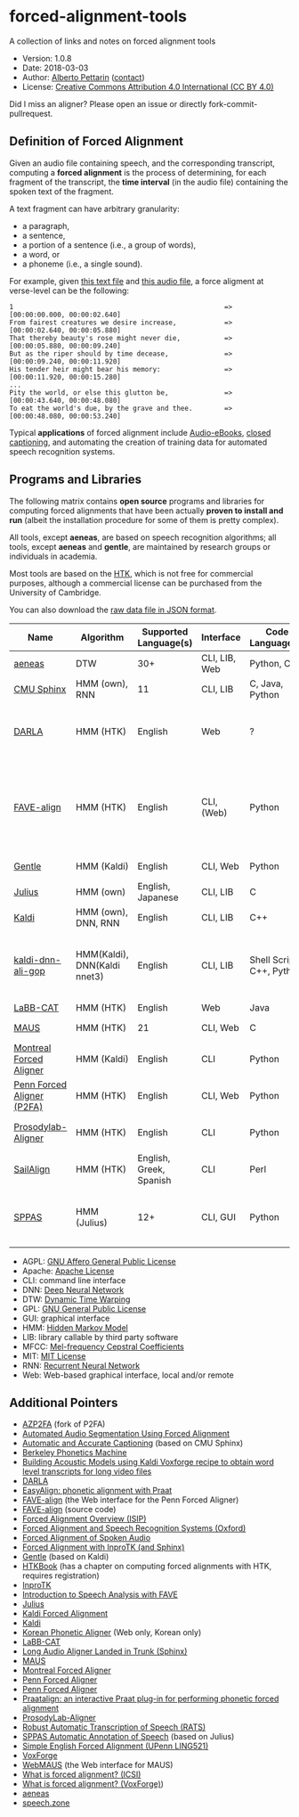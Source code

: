 # forced-alignment-tools

A collection of links and notes on forced alignment tools

* Version: 1.0.8
* Date: 2018-03-03
* Author: [Alberto Pettarin](http://www.albertopettarin.it/) ([contact](http://www.albertopettarin.it/contact.html))
* License: [Creative Commons Attribution 4.0 International (CC BY 4.0)](https://creativecommons.org/licenses/by/4.0/legalcode)

Did I miss an aligner? Please open an issue or directly fork-commit-pullrequest.

## Definition of Forced Alignment

Given an audio file containing speech,
and the corresponding transcript,
computing a **forced alignment** is the process of
determining, for each fragment of the transcript,
the **time interval** (in the audio file)
containing the spoken text of the fragment.

A text fragment can have arbitrary granularity:

* a paragraph,
* a sentence,
* a portion of a sentence (i.e., a group of words),
* a word, or
* a phoneme (i.e., a single sound).

For example, given
[this text file](https://raw.githubusercontent.com/readbeyond/aeneas/master/aeneas/tests/res/container/job/assets/p001.xhtml)
and
[this audio file](https://raw.githubusercontent.com/readbeyond/aeneas/master/aeneas/tests/res/container/job/assets/p001.mp3),
a force aligment at verse-level can be the following:

```
1                                                     => [00:00:00.000, 00:00:02.640]
From fairest creatures we desire increase,            => [00:00:02.640, 00:00:05.880]
That thereby beauty's rose might never die,           => [00:00:05.880, 00:00:09.240]
But as the riper should by time decease,              => [00:00:09.240, 00:00:11.920]
His tender heir might bear his memory:                => [00:00:11.920, 00:00:15.280]
...
Pity the world, or else this glutton be,              => [00:00:43.640, 00:00:48.080]
To eat the world's due, by the grave and thee.        => [00:00:48.080, 00:00:53.240]
```

Typical **applications** of forced alignment include
[Audio-eBooks](https://www.readbeyond.it/audioebooks.html),
[closed captioning](https://en.wikipedia.org/wiki/Closed_captioning),
and automating the creation of training data
for automated speech recognition systems.


## Programs and Libraries

The following matrix contains **open source** programs and libraries
for computing forced alignments
that have been actually **proven to install and run**
(albeit the installation procedure for some of them is pretty complex).

All tools, except **aeneas**, are based on speech recognition algorithms;
all tools, except **aeneas** and **gentle**,
are maintained by research groups or individuals in academia.

Most tools are based on the [HTK](http://htk.eng.cam.ac.uk/),
which is not free for commercial purposes,
although a commercial license can be purchased
from the University of Cambridge.

You can also download the [raw data file in JSON format](data.json).

| Name | Algorithm | Supported Language(s) | Interface | Code Language(s) | License | Documentation | Mailing List/Forum | Active | Notes |
| ---- | --------- | --------------------- | --------- | ---------------- | ------- | ------------- | ------------------ | ------ | ----- |
| [aeneas](https://www.readbeyond.it/aeneas/) | DTW | 30+ | CLI, LIB, Web | Python, C | AGPL | Y | Y | Y | Not based on ASR |
| [CMU Sphinx](http://cmusphinx.sourceforge.net/) | HMM (own), RNN | 11 | CLI, LIB | C, Java, Python | MIT-like | Y | Y | Y |  |
| [DARLA](http://darla.dartmouth.edu/cave) | HMM (HTK) | English | Web | ? | ? | Y | N | N? | Based on Prosodylab-Aligner or YouTube ASR |
| [FAVE-align](https://github.com/JoFrhwld/FAVE/) | HMM (HTK) | English | CLI, (Web) | Python | GPL | Y | Y | Y | acustic models from P2FA; GitHub code updated more frequently than Web |
| [Gentle](https://lowerquality.com/gentle/) | HMM (Kaldi) | English | CLI, Web | Python | MIT | N | N | Y | Based on Kaldi |
| [Julius](http://julius.osdn.jp/en_index.php) | HMM (own) | English, Japanese | CLI, LIB | C | MIT-like | Y | Y | N? |  |
| [Kaldi](http://kaldi-asr.org/) | HMM (own), DNN, RNN | English | CLI, LIB | C++ | Apache | Y | Y | Y | CUDA support |
| [kaldi-dnn-ali-gop](https://github.com/tbright17/kaldi-dnn-ali-gop) | HMM(Kaldi), DNN(Kaldi nnet3) | English | CLI, LIB | Shell Script, C++, Python | GPL | N | N | Y | Work with other languages given kaldi acoustic models |
| [LaBB-CAT](http://labbcat.sourceforge.net/) | HMM (HTK) | English | Web | Java | GPL | Y | Y | Y |  |
| [MAUS](https://www.phonetik.uni-muenchen.de/forschung/Verbmobil/VM14.7eng.html) | HMM (HTK) | 21 | CLI, Web | C | All rights reserved | README | Y | Y |  |
| [Montreal Forced Aligner](https://montrealcorpustools.github.io/Montreal-Forced-Aligner/) | HMM (Kaldi) | English | CLI | Python | MIT | Y | N | Y | Can train other languages |
| [Penn Forced Aligner (P2FA)](https://www.ling.upenn.edu/phonetics/old_website_2015/p2fa/) | HMM (HTK) | English | CLI, Web | Python | ? | README, Tutorial | N | N? |  |
| [Prosodylab-Aligner](http://prosodylab.org/tools/aligner/) | HMM (HTK) | English | CLI | Python | MIT | README, Tutorial | N | Y | Can train other languages |
| [SailAlign](https://github.com/nassosoassos/sail_align) | HMM (HTK) | English, Greek, Spanish | CLI | Perl | GPL | README | N | N? |  |
| [SPPAS](http://www.sppas.org/index.html) | HMM (Julius) | 12+ | CLI, GUI | Python | GPL | Y | Y | Y | Can train other language, several plugins |

* AGPL: [GNU Affero General Public License](https://www.gnu.org/licenses/agpl-3.0.html)
* Apache: [Apache License](http://www.apache.org/licenses/LICENSE-2.0)
* CLI: command line interface
* DNN: [Deep Neural Network](https://en.wikipedia.org/wiki/Deep_learning)
* DTW: [Dynamic Time Warping](https://en.wikipedia.org/wiki/Dynamic_time_warping)
* GPL: [GNU General Public License](https://www.gnu.org/licenses/gpl.html)
* GUI: graphical interface
* HMM: [Hidden Markov Model](https://en.wikipedia.org/wiki/Hidden_Markov_model)
* LIB: library callable by third party software
* MFCC: [Mel-frequency Cepstral Coefficients](https://en.wikipedia.org/wiki/Mel-frequency_cepstrum)
* MIT: [MIT License](https://opensource.org/licenses/MIT)
* RNN: [Recurrent Neural Network](https://en.wikipedia.org/wiki/Recurrent_neural_network)
* Web: Web-based graphical interface, local and/or remote

## Additional Pointers

* [AZP2FA](https://github.com/myedibleenso/AZP2FA) (fork of P2FA)
* [Automated Audio Segmentation Using Forced Alignment](http://www.voxforge.org/home/dev/autoaudioseg)
* [Automatic and Accurate Captioning](http://www.nmsl.cs.ucsb.edu/proj/autocap/) (based on CMU Sphinx)
* [Berkeley Phonetics Machine](http://linguistics.berkeley.edu/plab/guestwiki/index.php?title=Berkeley_Phonetics_Machine)
* [Building Acoustic Models using Kaldi Voxforge recipe to obtain word level transcripts for long video files](http://forcedalignment.blogspot.it/2015/06/building-acoustic-models-using-kaldi.html)
* [DARLA](http://darla.dartmouth.edu/cave)
* [EasyAlign: phonetic alignment with Praat](http://latlcui.unige.ch/phonetique/easyalign.php)
* [FAVE-align](http://fave.ling.upenn.edu/) (the Web interface for the Penn Forced Aligner)
* [FAVE-align](https://github.com/JoFrhwld/FAVE/) (source code)
* [Forced Alignment Overview (ISIP)](https://www.isip.piconepress.com/projects/speech/software/tutorials/production/fundamentals/v1.0/section_04/s04_04_p01.html)
* [Forced Alignment and Speech Recognition Systems (Oxford)](http://www.phon.ox.ac.uk/jcoleman/BAAP_ASR.pdf)
* [Forced Alignment of Spoken Audio](https://www.clarin.eu/sites/default/files/Joe_Fruehwald_Oxford_2016.pdf)
* [Forced Alignment with InproTK (and Sphinx)](http://www.dsg-bielefeld.de/dsg_wp/forced-alignment-with-inprotk-and-sphinx/)
* [Gentle](https://lowerquality.com/gentle/) (based on Kaldi)
* [HTKBook](http://htk.eng.cam.ac.uk/docs/docs.shtml) (has a chapter on computing forced alignments with HTK, requires registration)
* [InproTK](https://bitbucket.org/inpro/inprotk)
* [Introduction to Speech Analysis with FAVE](https://jofrhwld.github.io/workshop/fave2015.html)
* [Julius](http://julius.osdn.jp/en_index.php)
* [Kaldi Forced Alignment](http://pages.jh.edu/~echodro1/tutorial/kaldi/kaldi-forcedalignment.html)
* [Kaldi](http://kaldi-asr.org/)
* [Korean Phonetic Aligner](http://korean.utsc.utoronto.ca/kpa/) (Web only, Korean only)
* [LaBB-CAT](http://labbcat.sourceforge.net/)
* [Long Audio Aligner Landed in Trunk (Sphinx)](http://cmusphinx.sourceforge.net/2014/07/long-audio-aligner-landed-in-trunk/)
* [MAUS](https://www.phonetik.uni-muenchen.de/forschung/Verbmobil/VM14.7eng.html)
* [Montreal Forced Aligner](https://montrealcorpustools.github.io/Montreal-Forced-Aligner/)
* [Penn Forced Aligner](http://pages.jh.edu/~echodro1/tutorial/pfa/pfa-intro.html)
* [Penn Forced Aligner](https://www.ling.upenn.edu/phonetics/old_website_2015/p2fa/)
* [Praatalign: an interactive Praat plug-in for performing phonetic forced alignment](https://github.com/dopefishh/praatalign)
* [ProsodyLab-Aligner](http://prosodylab.org/tools/aligner/)
* [Robust Automatic Transcription of Speech (RATS)](http://opencatalog.darpa.mil/RATS.html)
* [SPPAS Automatic Annotation of Speech](http://www.sppas.org/index.html) (based on Julius)
* [Simple English Forced Alignment (UPenn LING521)](http://www.ling.upenn.edu/courses/ling521/NewAligner1a.html)
* [VoxForge](http://www.voxforge.org/)
* [WebMAUS](https://clarin.phonetik.uni-muenchen.de/BASWebServices/index.html#/services/WebMAUSBasic) (the Web interface for MAUS)
* [What is forced alignment? (ICSI)](http://www1.icsi.berkeley.edu/Speech/faq/forcedalign.html)
* [What is forced alignment? (VoxForge)](http://www.voxforge.org/home/docs/faq/faq/what-is-forced-alignment))
* [aeneas](https://www.readbeyond.it/aeneas/)
* [speech.zone](http://www.speech.zone/)



